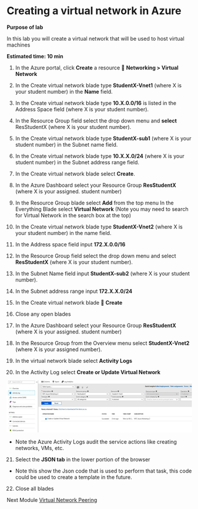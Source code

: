 # Creating a virtual network in Azure

**Purpose of lab**
  
In this lab you will create a virtual network that will be used to host virtual machines

**Estimated time: 10 min**

1. In the Azure portal, click **Create** a resource  **Networking > Virtual Network**

2. In the Create virtual network blade type **StudentX-Vnet1** (where X is your student number) in the **Name** field.

3. In the Create virtual network blade type **10.X.0.0/16** is listed in the Address Space field (where X is your student number).

4. In the Resource Group field select the drop down menu and **select** ResStudentX (where X is your student number).

5. In the Create virtual network blade type **StudentX-sub1** (where X is your student number) in the Subnet name field.

6. In the Create virtual network blade type **10.X.X.0/24** (where X is your student number) in the Subnet address range field.

7. In the Create virtual network blade select **Create**.

8. In the Azure Dashboard select your Resource Group **ResStudentX** (where X is your assigned. student number)

9. In the Resource Group blade select **Add** from the top menu In the Everything Blade select **Virtual Network** (Note you may need to search for Virtual Network in the search box at the top)

10. In the Create virtual network blade type **StudentX-Vnet2** (where X is your student number) in the name field.

11. In the Address space field input **172.X.0.0/16**

12. In the Resource Group field select the drop down menu and select **ResStudentX** (where X is your student number).

13. In the Subnet Name field input **StudentX-sub2** (where X is your student number).

14. In the Subnet address range input **172.X.X.0/24**

15. In the Create virtual network blade  **Create**

16. Close any open blades

17. In the Azure Dashboard select your Resource Group **ResStudentX** (where X is your assigned. student number)

18. In the Resource Group from the Overview menu select **StudentX-Vnet2** (where X is your assigned number).

19. In the virtual network blade select **Activity Logs**

20. In the Activity Log select **Create or Update Virtual Network**

![alt text](/Images/azureactivitylogs.png "Azure Activity Logs")

* Note the Azure Activity Logs audit the service actions like creating networks, VMs, etc.

21. Select the **JSON tab** in the lower portion of the browser

* Note this show the Json code that is used to perform that task, this code could be used to create a template in the future.

22. Close all blades


Next Module [Virtual Network Peering](networkpeering.md)